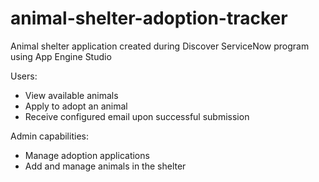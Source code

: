 # animal-shelter-adoption-tracker
Animal shelter application created during Discover ServiceNow program using App Engine Studio

Users:
- View available animals
- Apply to adopt an animal
- Receive configured email upon successful submission

Admin capabilities:
- Manage adoption applications
- Add and manage animals in the shelter
